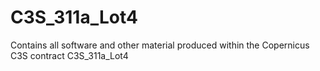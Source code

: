 # C3S_311a_Lot4
Contains all software and other material produced within the Copernicus C3S contract C3S_311a_Lot4
